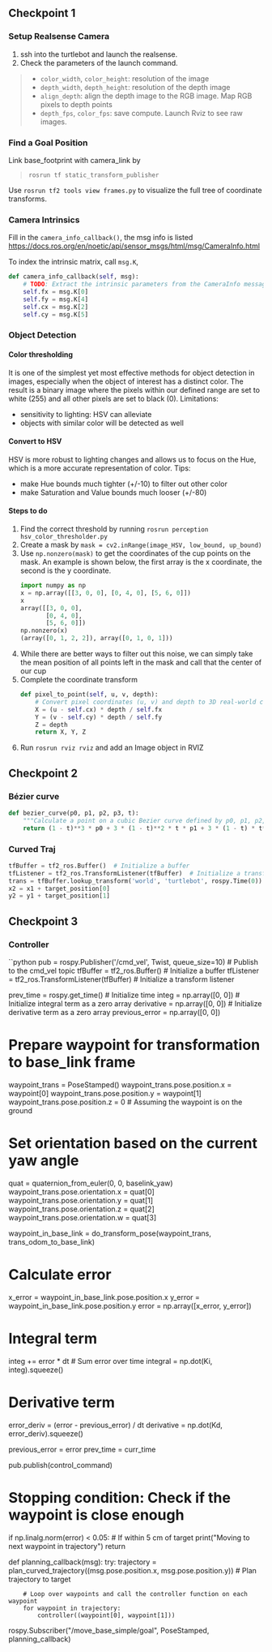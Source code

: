 ## Checkpoint 1
### Setup Realsense Camera
1. ssh into the turtlebot and launch the realsense.
2. Check the parameters of the launch command.
> * `color_width`, `color_height`: resolution of the image
> * `depth_width`, `depth_height`: resolution of the depth image
> * `align_depth`: align the depth image to the RGB image. Map RGB pixels to depth points
> * `depth_fps`, `color_fps`: save compute. Launch Rviz to see raw images.

### Find a Goal Position
Link base_footprint with camera_link by
> `rosrun tf static_transform_publisher`

Use `rosrun tf2 tools view frames.py` to visualize the full tree of coordinate transforms.

### Camera Intrinsics
Fill in the `camera_info_callback()`, the msg info is listed https://docs.ros.org/en/noetic/api/sensor_msgs/html/msg/CameraInfo.html

To index the intrinsic matrix, call `msg.K`, 
```python
def camera_info_callback(self, msg):
    # TODO: Extract the intrinsic parameters from the CameraInfo message
    self.fx = msg.K[0]
    self.fy = msg.K[4]
    self.cx = msg.K[2]
    self.cy = msg.K[5]
```
### Object Detection
#### Color thresholding
It is one of the simplest yet most effective methods for object detection in images, especially when the object of interest has a distinct color. The result is a binary image where the pixels within our defined range are set to white (255) and all other pixels are set to black (0). Limitations:
* sensitivity to lighting: HSV can alleviate
* objects with similar color will be detected as well

#### Convert to HSV
HSV is more robust to lighting changes and allows us to focus on the Hue, which is a more accurate representation of color. Tips:
* make Hue bounds much tighter (+/-10) to filter out other color
* make Saturation and Value bounds much looser (+/-80)

#### Steps to do
1. Find the correct threshold by running `rosrun perception hsv_color_thresholder.py`
2. Create a mask by `mask = cv2.inRange(image_HSV, low_bound, up_bound)`
3. Use `np.nonzero(mask)` to get the coordinates of the cup points on the mask. An example is shown below, the first array is the x coordinate, the second is the y coordinate.
    ```python
    import numpy as np
    x = np.array([[3, 0, 0], [0, 4, 0], [5, 6, 0]])
    x
    array([[3, 0, 0],
           [0, 4, 0],
           [5, 6, 0]])
    np.nonzero(x)
    (array([0, 1, 2, 2]), array([0, 1, 0, 1]))
    ```
4. While there are better ways to filter out this noise, we can simply take the mean position of all points left in the mask and call that the center of our cup
5. Complete the coordinate transform
    ```python
    def pixel_to_point(self, u, v, depth):
        # Convert pixel coordinates (u, v) and depth to 3D real-world coordinates
        X = (u - self.cx) * depth / self.fx
        Y = (v - self.cy) * depth / self.fy
        Z = depth
        return X, Y, Z
    ```
6. Run `rosrun rviz rviz` and add an Image object in RVIZ

## Checkpoint 2
### Bézier curve
```python
def bezier_curve(p0, p1, p2, p3, t):
    """Calculate a point on a cubic Bezier curve defined by p0, p1, p2, and p3 at parameter t."""
    return (1 - t)**3 * p0 + 3 * (1 - t)**2 * t * p1 + 3 * (1 - t) * t**2 * p2 + t**3 * p3
```
### Curved Traj
```python
tfBuffer = tf2_ros.Buffer()  # Initialize a buffer
tfListener = tf2_ros.TransformListener(tfBuffer)  # Initialize a transform listener
trans = tfBuffer.lookup_transform('world', 'turtlebot', rospy.Time(0))
x2 = x1 + target_position[0]
y2 = y1 + target_position[1]
```

## Checkpoint 3
### Controller
``python
pub = rospy.Publisher('/cmd_vel', Twist, queue_size=10)  # Publish to the cmd_vel topic
tfBuffer = tf2_ros.Buffer()  # Initialize a buffer
tfListener = tf2_ros.TransformListener(tfBuffer)  # Initialize a transform listener

prev_time = rospy.get_time()  # Initialize time
integ = np.array([0, 0])  # Initialize integral term as a zero array
derivative = np.array([0, 0])  # Initialize derivative term as a zero array
previous_error = np.array([0, 0]) 


# Prepare waypoint for transformation to base_link frame
waypoint_trans = PoseStamped()
waypoint_trans.pose.position.x = waypoint[0]
waypoint_trans.pose.position.y = waypoint[1]
waypoint_trans.pose.position.z = 0  # Assuming the waypoint is on the ground

# Set orientation based on the current yaw angle
quat = quaternion_from_euler(0, 0, baselink_yaw)
waypoint_trans.pose.orientation.x = quat[0]
waypoint_trans.pose.orientation.y = quat[1]
waypoint_trans.pose.orientation.z = quat[2]
waypoint_trans.pose.orientation.w = quat[3]

waypoint_in_base_link = do_transform_pose(waypoint_trans, trans_odom_to_base_link)


# Calculate error
x_error = waypoint_in_base_link.pose.position.x
y_error = waypoint_in_base_link.pose.position.y
error = np.array([x_error, y_error])

 # Integral term
integ += error * dt  # Sum error over time
integral = np.dot(Ki, integ).squeeze()

# Derivative term
error_deriv = (error - previous_error) / dt
derivative = np.dot(Kd, error_deriv).squeeze()

previous_error = error
prev_time = curr_time

pub.publish(control_command)

# Stopping condition: Check if the waypoint is close enough
if np.linalg.norm(error) < 0.05:  # If within 5 cm of target
    print("Moving to next waypoint in trajectory")
    return

def planning_callback(msg):
    try:
        trajectory = plan_curved_trajectory((msg.pose.position.x, msg.pose.position.y))  # Plan trajectory to target
    
        # Loop over waypoints and call the controller function on each waypoint
        for waypoint in trajectory:
            controller((waypoint[0], waypoint[1]))

rospy.Subscriber("/move_base_simple/goal", PoseStamped, planning_callback)
```
